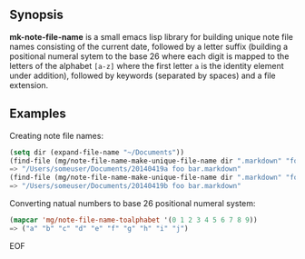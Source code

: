 ## Synopsis

**mk-note-file-name** is a small emacs lisp library for building
unique note file names consisting of the current date, followed by a
letter suffix (building a positional numeral sytem to the base 26
where each digit is mapped to the letters of the alphabet `[a-z]`
where the first letter `a` is the identity element under addition),
followed by keywords (separated by spaces) and a file extension.

## Examples
Creating note file names:
```lisp
(setq dir (expand-file-name "~/Documents"))
(find-file (mg/note-file-name-make-unique-file-name dir ".markdown" "foo" "bar"))
=> "/Users/someuser/Documents/20140419a foo bar.markdown"
(find-file (mg/note-file-name-make-unique-file-name dir ".markdown" "foo" "bar"))
=> "/Users/someuser/Documents/20140419b foo bar.markdown"
```

Converting natual numbers to base 26 positional numeral system:
```lisp
(mapcar 'mg/note-file-name-toalphabet '(0 1 2 3 4 5 6 7 8 9))
=> ("a" "b" "c" "d" "e" "f" "g" "h" "i" "j")
```

EOF
